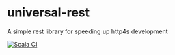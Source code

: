 # universal-rest
A simple rest library for speeding up http4s development

[![Scala CI](https://github.com/sapienapps/universal-rest/actions/workflows/scala.yml/badge.svg)](https://github.com/sapienapps/universal-rest/actions/workflows/scala.yml)

